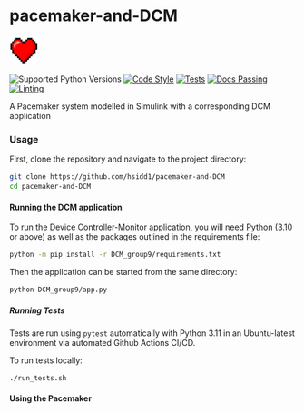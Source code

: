 # pacemaker-and-DCM
<img src="DCM_group9/imgs/heartLogo.png" alt="Logo" width="50" height="50">


![Supported Python Versions](https://img.shields.io/badge/supported%20python%20versions-3.10%20%7C%203.11-blue) [![Code Style](https://img.shields.io/badge/code%20style-black-000000.svg)](https://github.com/psf/black) [![Tests](https://github.com/pylint-dev/pylint/actions/workflows/tests.yaml/badge.svg?branch=main)](https://github.com/hsidd1/pacemaker-and-dcm/actions)
 [![Docs Passing](https://img.shields.io/badge/docs-passing-brightgreen)](docs_group9/) [![Linting](https://img.shields.io/badge/linting-pylint-yellowgreen)](https://github.com/pylint-dev/pylint) 





A Pacemaker system modelled in Simulink with a corresponding DCM application

### Usage 

First, clone the repository and navigate to the project directory:
```sh 
git clone https://github.com/hsidd1/pacemaker-and-DCM
cd pacemaker-and-DCM
```

#### Running the DCM application 
To run the Device Controller-Monitor application, you will need
 [Python](https://www.python.org/downloads/) (3.10 or above) as well as 
the packages outlined in the requirements file:

```sh
python -m pip install -r DCM_group9/requirements.txt
``` 

Then the application can be started from the same directory:
```sh
python DCM_group9/app.py
```
##### Running Tests
Tests are run using `pytest` automatically with Python 3.11 in an Ubuntu-latest environment via automated Github Actions CI/CD. 

To run tests locally: 
```sh
./run_tests.sh
```

#### Using the Pacemaker


<!---
#### Contributors
add your credits here
-->
